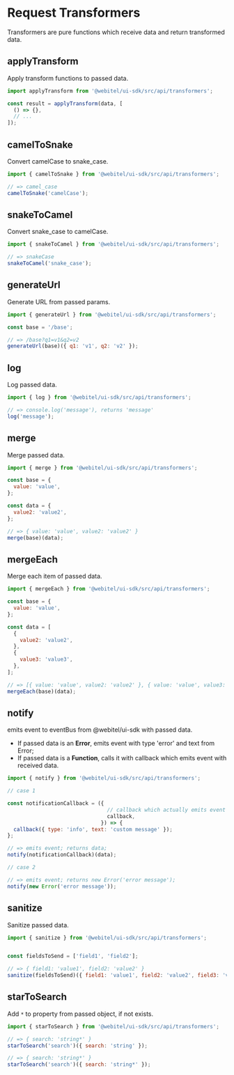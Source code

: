 # Request Transformers

Transformers are pure functions which receive data and return transformed data.

## applyTransform

Apply transform functions to passed data.

```js
import applyTransform from '@webitel/ui-sdk/src/api/transformers';

const result = applyTransform(data, [
  () => {},
  // ...
]);
```

## camelToSnake

Convert camelCase to snake_case.

```js
import { camelToSnake } from '@webitel/ui-sdk/src/api/transformers';

// => camel_case
camelToSnake('camelCase');
```

## snakeToCamel

Convert snake_case to camelCase.

```js
import { snakeToCamel } from '@webitel/ui-sdk/src/api/transformers';

// => snakeCase
snakeToCamel('snake_case');
```

## generateUrl

Generate URL from passed params.

```js
import { generateUrl } from '@webitel/ui-sdk/src/api/transformers';

const base = '/base';

// => /base?q1=v1&q2=v2
generateUrl(base)({ q1: 'v1', q2: 'v2' });
```

## log

Log passed data.

```js
import { log } from '@webitel/ui-sdk/src/api/transformers';

// => console.log('message'), returns 'message'
log('message');
```

## merge

Merge passed data.

```js
import { merge } from '@webitel/ui-sdk/src/api/transformers';

const base = {
  value: 'value',
};

const data = {
  value2: 'value2',
};

// => { value: 'value', value2: 'value2' }
merge(base)(data);
```

## mergeEach

Merge each item of passed data.

```js
import { mergeEach } from '@webitel/ui-sdk/src/api/transformers';

const base = {
  value: 'value',
};

const data = [
  {
    value2: 'value2',
  },
  {
    value3: 'value3',
  },
];

// => [{ value: 'value', value2: 'value2' }, { value: 'value', value3: 'value3' }]
mergeEach(base)(data);
```

## notify

emits event to eventBus from @webitel/ui-sdk with passed data.

- If passed data is an **Error**, emits event with type 'error' and text from Error;
- If passed data is a **Function**, calls it with callback which emits event with received data.

```js
import { notify } from '@webitel/ui-sdk/src/api/transformers';

// case 1

const notificationCallback = ({
                                // callback which actually emits event with received
                                callback, 
                              }) => {
  callback({ type: 'info', text: 'custom message' });
};

// => emits event; returns data;
notify(notificationCallback)(data);

// case 2

// => emits event; returns new Error('error message');
notify(new Error('error message'));
```

## sanitize

Sanitize passed data.

```js
import { sanitize } from '@webitel/ui-sdk/src/api/transformers';


const fieldsToSend = ['field1', 'field2'];

// => { field1: 'value1', field2: 'value2' }
sanitize(fieldsToSend)({ field1: 'value1', field2: 'value2', field3: 'value3' });
```

## starToSearch

Add `*` to property from passed object, if not exists.

```js
import { starToSearch } from '@webitel/ui-sdk/src/api/transformers';

// => { search: 'string*' }
starToSearch('search')({ search: 'string' });

// => { search: 'string*' }
starToSearch('search')({ search: 'string*' });
```
